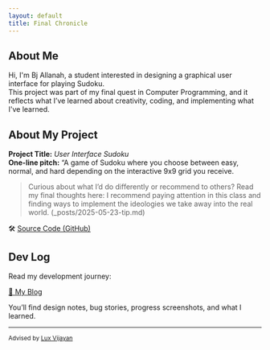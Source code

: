 ```yaml
---
layout: default
title: Final Chronicle
---
```


## About Me

Hi, I'm Bj Allanah, a student interested in designing a graphical user interface for playing Sudoku.  
This project was part of my final quest in Computer Programming, and it reflects what I’ve learned about creativity, coding, and implementing what I've learned.

## About My Project

**Project Title:** *User Interface Sudoku*   
**One-line pitch:** “A game of Sudoku where you choose between easy, normal, and hard depending on the interactive 9x9 grid you receive.

> Curious about what I’d do differently or recommend to others? Read my final thoughts here: I recommend paying attention in this class and finding ways to implement the ideologies we take away into the real world. (_posts/2025-05-23-tip.md)

🛠️ [Source Code (GitHub)](https://github.com/bjallanah/Sudoku)  

## Dev Log

Read my development journey:  

[📝 My Blog](blog.html)

You’ll find design notes, bug stories, progress screenshots, and what I learned.

---

<small>Advised by [Lux Vijayan](mailto:laxmiv2@illinois.edu)</small>
